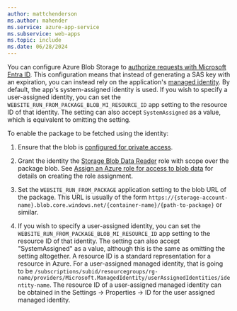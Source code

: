 ```yaml
---
author: mattchenderson
ms.author: mahender
ms.service: azure-app-service
ms.subservice: web-apps
ms.topic: include
ms.date: 06/28/2024
---
```


You can configure Azure Blob Storage to [authorize requests with Microsoft Entra ID](/azure/storage/blobs/authorize-access-azure-active-directory?toc=%2fazure%2fstorage%2fblobs%2ftoc.json). This configuration means that instead of generating a SAS key with an expiration, you can instead rely on the application's [managed identity](/azure/app-service/overview-managed-identity). By default, the app's system-assigned identity is used. If you wish to specify a user-assigned identity, you can set the `WEBSITE_RUN_FROM_PACKAGE_BLOB_MI_RESOURCE_ID` app setting to the resource ID of that identity. The setting can also accept `SystemAssigned` as a value, which is equivalent to omitting the setting.

To enable the package to be fetched using the identity:

1. Ensure that the blob is [configured for private access](/azure/storage/blobs/anonymous-read-access-configure#set-the-anonymous-access-level-for-a-container).

1. Grant the identity the [Storage Blob Data Reader](/azure/role-based-access-control/built-in-roles#storage-blob-data-reader) role with scope over the package blob. See [Assign an Azure role for access to blob data](/azure/storage/blobs/assign-azure-role-data-access) for details on creating the role assignment.

1. Set the `WEBSITE_RUN_FROM_PACKAGE` application setting to the blob URL of the package. This URL is usually of the form `https://{storage-account-name}.blob.core.windows.net/{container-name}/{path-to-package}` or similar.

1. If you wish to specify a user-assigned identity, you can set the `WEBSITE_RUN_FROM_PACKAGE_BLOB_MI_RESOURCE_ID` app setting to the resource ID of that identity. The setting can also accept "SystemAssigned" as a value, although this is the same as omitting the setting altogether. A resource ID is a standard representation for a resource in Azure. For a user-assigned managed identity, that is going to be `/subscriptions/subid/resourcegroups/rg-name/providers/Microsoft.ManagedIdentity/userAssignedIdentities/identity-name`. The resource ID of a user-assigned managed identity can be obtained in the Settings -> Properties -> ID for the user assigned managed identity.